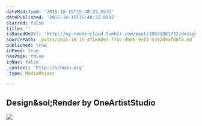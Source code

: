 ```yaml
---
dateModified: '2015-10-15T15:38:25.557Z'
datePublished: '2015-10-15T15:40:32.039Z'
starred: false
title: ''
isBasedOnUrl: 'http://my-rendercloud.tumblr.com/post/10831881732/designrender-by-oneartiststudio'
sourcePath: _posts/2015-10-15-4f188897-f74c-4686-9ef3-5392d9afd0f4.md
published: true
inFeed: true
hasPage: false
inNav: false
_context: 'http://schema.org'
_type: MediaObject

---
```

<article style=""><h1>Design&amp;sol;Render by OneArtistStudio</h1><p></p><img src="http://40.media.tumblr.com/tumblr_lsbc0bkGl81r0xt1go1_500.jpg" /></article>